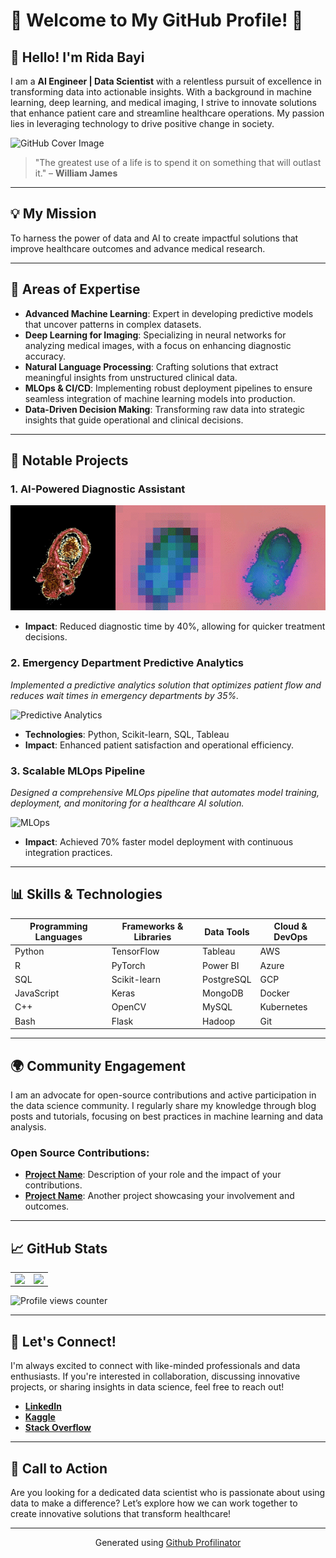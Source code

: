 # 🌟 Welcome to My GitHub Profile! 🌟

## 👋 Hello! I'm Rida Bayi

I am a **AI Engineer | Data Scientist** with a relentless pursuit of excellence in transforming data into actionable insights. With a background in machine learning, deep learning, and medical imaging, I strive to innovate solutions that enhance patient care and streamline healthcare operations. My passion lies in leveraging technology to drive positive change in society.

![GitHub Cover Image](https://raw.githubusercontent.com/ridabayi/ridabayi/main/DALL%C2%B7E%202024-11-21%2014.16.30%20-%20A%20highly%20advanced%20and%20visually%20striking%20artwork%20for%20a%20GitHub%20profile%20cover%2C%20representing%20the%20role%20of%20a%20Data%20Scientist.%20The%20design%20showcases%20a%20futurist.webp)


> "The greatest use of a life is to spend it on something that will outlast it." – **William James**

---

## 💡 My Mission

To harness the power of data and AI to create impactful solutions that improve healthcare outcomes and advance medical research.

---

## 🚀 Areas of Expertise

- **Advanced Machine Learning**: Expert in developing predictive models that uncover patterns in complex datasets.
- **Deep Learning for Imaging**: Specializing in neural networks for analyzing medical images, with a focus on enhancing diagnostic accuracy.
- **Natural Language Processing**: Crafting solutions that extract meaningful insights from unstructured clinical data.
- **MLOps & CI/CD**: Implementing robust deployment pipelines to ensure seamless integration of machine learning models into production.
- **Data-Driven Decision Making**: Transforming raw data into strategic insights that guide operational and clinical decisions.

---

## 🔧 Notable Projects

### **1. AI-Powered Diagnostic Assistant**

![AI Assistant](https://github.com/ridabayi/ridabayi/blob/main/all_feats-ezgif.com-video-to-gif-converter.gif)

- **Impact**: Reduced diagnostic time by 40%, allowing for quicker treatment decisions.

### **2. Emergency Department Predictive Analytics**
*Implemented a predictive analytics solution that optimizes patient flow and reduces wait times in emergency departments by 35%.*

![Predictive Analytics](https://media.giphy.com/media/3oEjHLzmCSAEuT6Jhw/giphy.gif)

- **Technologies**: Python, Scikit-learn, SQL, Tableau
- **Impact**: Enhanced patient satisfaction and operational efficiency.

### **3. Scalable MLOps Pipeline**
*Designed a comprehensive MLOps pipeline that automates model training, deployment, and monitoring for a healthcare AI solution.*

![MLOps](https://media.giphy.com/media/J4Jd1wEc8K0eR8ZGE1/giphy.gif)

- **Impact**: Achieved 70% faster model deployment with continuous integration practices.

---

## 📊 Skills & Technologies

| **Programming Languages** | **Frameworks & Libraries** | **Data Tools** | **Cloud & DevOps** |
|--------------------------|-----------------------------|----------------|---------------------|
| Python                   | TensorFlow                  | Tableau        | AWS                 |
| R                        | PyTorch                     | Power BI       | Azure               |
| SQL                      | Scikit-learn                | PostgreSQL     | GCP                 |
| JavaScript               | Keras                       | MongoDB        | Docker              |
| C++                      | OpenCV                      | MySQL          | Kubernetes          |
| Bash                     | Flask                       | Hadoop         | Git                 |

---

## 🌍 Community Engagement

I am an advocate for open-source contributions and active participation in the data science community. I regularly share my knowledge through blog posts and tutorials, focusing on best practices in machine learning and data analysis.

### Open Source Contributions:

- **[Project Name](link-to-repo)**: Description of your role and the impact of your contributions.
- **[Project Name](link-to-repo)**: Another project showcasing your involvement and outcomes.

---

## 📈 GitHub Stats

<table>
  <tr>
    <td valign="top" width="50%">
      <img src="https://github-readme-stats.vercel.app/api?username=ridabayi&show_icons=true&count_private=true&hide_border=true" align="left" style="width: 100%" />
    </td>
    <td valign="top" width="50%">
      <img src="https://github-readme-stats.vercel.app/api/top-langs/?username=ridabayi&hide_border=true&layout=compact" align="left" style="width: 100%" />
    </td>
  </tr>
</table>

![Profile views counter](https://komarev.com/ghpvc/?username=ridabayi&&style=flat-square)

---

## 🤝 Let's Connect!

I'm always excited to connect with like-minded professionals and data enthusiasts. If you're interested in collaboration, discussing innovative projects, or sharing insights in data science, feel free to reach out!

- **[LinkedIn](https://linkedin.com/in/ridabayi)**
- **[Kaggle](https://www.kaggle.com/ridabayi)**
- **[Stack Overflow](https://stackoverflow.com/users/ridabayi)**

---

## 🎯 Call to Action

Are you looking for a dedicated data scientist who is passionate about using data to make a difference? Let’s explore how we can work together to create innovative solutions that transform healthcare!

---

<div align="center">Generated using <a href="https://profilinator.rishav.dev/" target="_blank">Github Profilinator</a></div>
